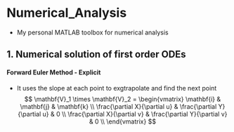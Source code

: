 # Numerical_Analysis
- My personal MATLAB toolbox for numerical analysis

## 1. Numerical solution of first order ODEs
#### Forward Euler Method - Explicit
- It uses the slope at each point to exgtrapolate and find the next point
$$
\mathbf{V}_1 \times \mathbf{V}_2 =  \begin{vmatrix} 
\mathbf{i} & \mathbf{j} & \mathbf{k} \\
\frac{\partial X}{\partial u} &  \frac{\partial Y}{\partial u} & 0 \\
\frac{\partial X}{\partial v} &  \frac{\partial Y}{\partial v} & 0 \\
\end{vmatrix}
$$
